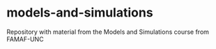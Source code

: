 # models-and-simulations
Repository with material from the Models and Simulations course from FAMAF-UNC

